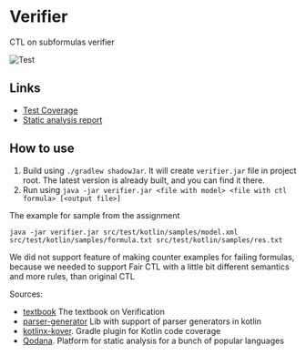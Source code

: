 # Verifier

CTL on subformulas verifier

![Test](https://github.com/Mervap/Verification/actions/workflows/verifier_test.yml/badge.svg)

## Links

* [Test Coverage](https://mervap.github.io/Verification/verifier/coverage/)
* [Static analysis report](https://mervap.github.io/Verification/verifier/analysis/)


## How to use

1. Build using `./gradlew shadowJar`. It will create `verifier.jar` file in project root.
   The latest version is already built, and you can find it there.
2. Run using `java -jar verifier.jar <file with model> <file with ctl formula> [<output file>]`


The example for sample from the assignment
```shell
java -jar verifier.jar src/test/kotlin/samples/model.xml src/test/kotlin/samples/formula.txt src/test/kotlin/samples/res.txt

```

We did not support feature of making counter examples for failing formulas, because we needed to support Fair CTL with a little bit different semantics and more rules, than original CTL


Sources:
* [textbook](https://books.ifmo.ru/file/pdf/805.pdf) The textbook on Verification
* [parser-generator](https://github.com/h0tk3y/better-parse) Lib with support of parser generators in kotlin
* [kotlinx-kover](https://github.com/Kotlin/kotlinx-kover). Gradle plugin for Kotlin code coverage
* [Qodana](https://www.jetbrains.com/qodana/). Platform for static analysis for a bunch of popular languages
